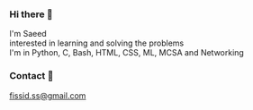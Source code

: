 ### Hi there 👋
 I'm Saeed <br>
 interested in learning and solving the problems <br>
 I'm in Python, C, Bash, HTML, CSS, ML, MCSA and Networking

### Contact 💬
 fissid.ss@gmail.com
